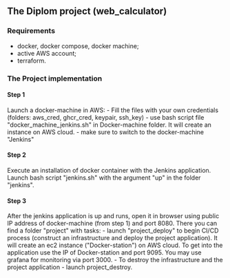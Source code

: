 ## The Diplom project (web_calculator)

### Requirements

- docker, docker compose, docker machine;
- active AWS account;
- terraform.

### The Project implementation

#### Step 1

Launch a docker-machine in AWS:
    - Fill the files with your own credentials (folders: aws_cred, ghcr_cred, keypair, ssh_key)
    - use bash script file "docker_machine_jenkins.sh" in Docker-machine folder. It will create an instance on AWS cloud.
    - make sure to switch to the docker-machine "Jenkins"

#### Step 2

Execute an installation of docker container with the Jenkins application. Launch bash script "jenkins.sh" with the argument "up" in the folder "jenkins".

#### Step 3

After the jenkins application is up and runs, open it in browser using public IP address of docker-machine (from step 1) and port 8080.
There you can find a folder "project" with tasks:
    - launch "project_deploy" to begin CI/CD process (construct an infrastructure and deploy the project application).
      It will create an ec2 instance ("Docker-station") on AWS cloud. To get into the application use the IP of Docker-station and port 9095.
      You may use grafana for monitoring via port 3000.
    - To destroy the infrastructure and the project application - launch project_destroy.
